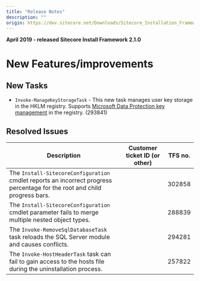 ```yaml
---
title: "Release Notes"
description: ""
origin: https://dev.sitecore.net/Downloads/Sitecore_Installation_Framework/2x/Sitecore_Installation_Framework_210/Release_Notes
---
```


**April 2019 - released Sitecore Install Framework 2.1.0**

# New Features/improvements

## New Tasks

-   `Invoke-ManageKeyStorageTask` - This new task manages user key storage in the HKLM registry.​ Supports [​​Microsoft Data Protection key management](https://docs.microsoft.com/en-us/aspnet/core/security/data-protection/configuration/default-settings?view=aspnetcore-2.1) in the registry. (293841)

## Resolved Issues

 | Description | Customer ticket ID (or other) | TFS no. |
 | --- | --- | --- |
 | ​​The `Install-SitecoreConfiguration` cmdlet reports an incorrect progress percentage ​​for the root and child progress bars.​​ |  | 302858 |
 | The `Install-SitecoreConfiguration` cmdlet ​​parameter fails to merge multiple nested object types​​. |  | 288839 |
 | The `Invoke-RemoveSqlDatabaseTask` task reloads the SQL Server module and causes conflicts.​​​​ ​​ |  | 294281 |
 | The `Invoke-HostHeaderTask` task can fail to gain access to the hosts file during the uninstallation process.​ |  | 257822 |